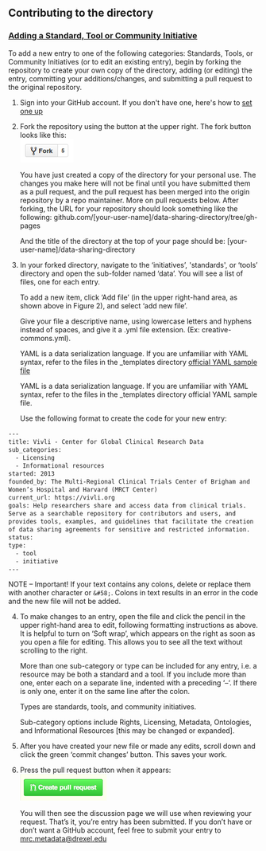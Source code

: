 ## Contributing to the directory

### [Adding a Standard, Tool or Community Initiative](https://metadata-research.github.io/data-sharing-directory/)

To add a new entry to one of the following categories: Standards, Tools, or Community Initiatives (or to edit an existing entry), begin by forking the repository to create your own copy of the directory, adding (or editing) the entry, committing your additions/changes, and submitting a pull request to the original repository.

1. Sign into your GitHub account.
   If you don't have one, here's how to [set one up](https://github.com/join)

2. Fork the repository using the button at the upper right. The fork button looks like this:\
   ![Fork button](assets/img/fork-button.png)
   
   You have just created a copy of the directory for your personal use. The changes you make here will not be final
   until you have submitted them as a pull request, and the pull    request has been merged into the origin repository
   by a repo maintainer. More on pull requests below. 
   After forking, the URL for your repository should look something like the following:
   github.com/[your-user-name]/data-sharing-directory/tree/gh-pages

   And the title of the directory at the top of your page should be: 
   [your-user-name]/data-sharing-directory

3. In your forked directory, navigate to the ‘initiatives’, 'standards', or ‘tools’ directory and open
   the sub-folder named ‘data’. You will see a list of files, one for each entry. 

   To add a new item, click ‘Add file’ (in the upper right-hand area, as shown above in Figure 2), and select ‘add new file’. 
   
   Give your file a descriptive name, using lowercase letters and hyphens instead of spaces, and give it a .yml file extension. (Ex: creative-commons.yml).

   YAML is a data serialization language. If you are unfamiliar with YAML syntax, refer to the files in the _templates directory [official YAML sample file](http://www.yaml.org/start.html)

   YAML is a data serialization language. If you are unfamiliar with YAML syntax, refer to the files in the _templates directory official YAML sample file.
   
   Use the following format to create the code for your new entry:
   
~~~
---
title: Vivli - Center for Global Clinical Research Data
sub_categories:
  - Licensing
  - Informational resources
started: 2013
founded_by: The Multi-Regional Clinical Trials Center of Brigham and
Women’s Hospital and Harvard (MRCT Center)
current_url: https://vivli.org
goals: Help researchers share and access data from clinical trials.
Serve as a searchable repository for contributors and users, and
provides tools, examples, and guidelines that facilitate the creation
of data sharing agreements for sensitive and restricted information.
status:
type:
  - tool
  - initiative
---
~~~

NOTE – Important! If your text contains any colons, delete or replace them with another character or `&#58;`. Colons in text results in an error in the code and the new file will not be added.   

 4. To make changes to an entry, open the file and click the pencil in the upper right-hand area to edit, following formatting 
    instructions as above. It is helpful to turn on ‘Soft wrap’, which appears on the right as soon as you open a file for editing. This allows you to see all the text without scrolling to the right.
   
    More than one sub-category or type can be included for any entry, i.e. a resource may be both a standard and a tool. If you include more than one, enter each on a separate line, indented with a preceding ‘–‘. If there is only one, enter it on the same line after the colon.
   
    Types are standards, tools, and community initiatives.

    Sub-category options include Rights, Licensing, Metadata, Ontologies, and Informational Resources [this may be changed or expanded].

5. After you have created your new file or made any edits, scroll down and click the green ‘commit changes’
   button. This saves your work.

6. Press the pull request button when it appears:\
   ![Button to create pull request](assets/img/pull-request.png)

   You will then see the discussion page we will use when reviewing your request. That’s it, you’re entry has been submitted. If you don’t have or don’t want a GitHub account, feel free to submit your entry to [mrc.metadata@drexel.edu](mailto:mrc.metadata@drexel.edu.) 